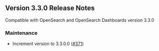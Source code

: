 ## Version 3.3.0 Release Notes

Compatible with OpenSearch and OpenSearch Dashboards version 3.3.0

### Maintenance
* Increment version to 3.3.0.0 ([#371](https://github.com/opensearch-project/dashboards-notifications/pull/371))